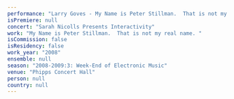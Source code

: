 ```yaml
---
performance: "Larry Goves - My Name is Peter Stillman.  That is not my real name."
isPremiere: null
concert: "Sarah Nicolls Presents Interactivity"
work: "My Name is Peter Stillman.  That is not my real name. "
isCommission: false
isResidency: false
work_year: "2008"
ensemble: null
season: "2008-2009:3: Week-End of Electronic Music"
venue: "Phipps Concert Hall"
person: null
country: null
---
```


